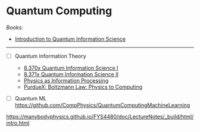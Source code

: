 # Quantum Computing

_Books_:

- [Introduction to Quantum Information Science](https://qubit.guide/)

---

- [ ] Quantum Information Theory

  - [8.370x Quantum Information Science I](https://ocw.mit.edu/courses/8-370x-quantum-information-science-i-spring-2018/)
  - [8.371x Quantum Information Science II](https://ocw.mit.edu/courses/8-371x-quantum-information-science-ii-spring-2018/)
  - [Physics as Information Processing](https://coda.io/@active-inference-institute/fields-physics-2023/course-syllabus-2)
  - [PurdueX: Boltzmann Law: Physics to Computing](https://www.edx.org/learn/engineering/purdue-university-boltzmann-law-physics-to-computing)

- [ ] Quantum ML
      https://github.com/CompPhysics/QuantumComputingMachineLearning

https://manybodyphysics.github.io/FYS4480/doc/LectureNotes/_build/html/intro.html
